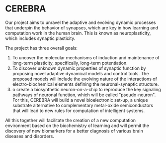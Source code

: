 # CEREBRA
Our project aims to unravel the adaptive and evolving dynamic processes that underpin the behavior of synapses, 
which are key in how learning and computation work in the human brain. This is known as neuroplasticity, which includes synaptic plasticity.

The project has three overall goals:

1) To uncover the molecular mechanisms of induction and maintenance of long-term plasticity, specifically, long-term potentiation.
2) To discover unknown dynamic properties of synaptic function by proposing novel adaptive dynamical models and control tools. The proposed models will include the evolving nature of the interactions of electro-biochemical elements defining the neuronal-synaptic structure.
3) o create a biosynthetic neuron-on-a-chip to reproduce the key signaling pathways of neuronal function, which will be called "pseudo-neuron". For this, CEREBRA will build a novel bioelectronic set-up, a unique substrate alternative to complementary metal-oxide semiconductors that will lead to new rules for computation of intelligent systems.

All this together will facilitate the creation of a new computation environment based on the biochemistry of learning and will permit the discovery of new biomarkers for a better diagnosis of various brain diseases and disorders.

